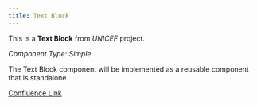 ```yaml
---
title: Text Block
---
```


This is a **Text Block** from *UNICEF* project.

*Component Type: Simple*

The Text Block component will be implemented as a reusable component that is standalone


[Confluence Link](https://confluence.mirum.agency:8443/display/UDTP4/Component+Matrix#ComponentMatrix-TextBlock(exWYSIWYG))
